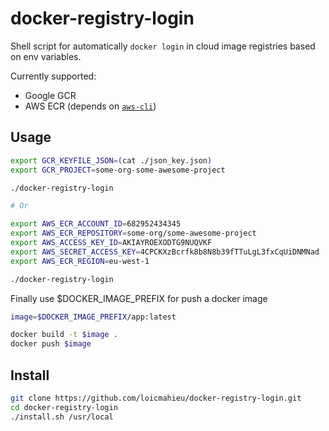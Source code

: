 
# docker-registry-login

Shell script for automatically `docker login` in cloud image registries based on env variables.

Currently supported:
 - Google GCR
 - AWS ECR (depends on [`aws-cli`](https://github.com/aws/aws-cli))

## Usage

```sh
export GCR_KEYFILE_JSON=(cat ./json_key.json)
export GCR_PROJECT=some-org-some-awesome-project

./docker-registry-login

# Or

export AWS_ECR_ACCOUNT_ID=682952434345
export AWS_ECR_REPOSITORY=some-org/some-awesome-project
export AWS_ACCESS_KEY_ID=AKIAYROEXODTG9NUQVKF
export AWS_SECRET_ACCESS_KEY=4CPCKXzBcrfk8b8N8b39fTTuLgL3fxCqUiDNMNad
export AWS_ECR_REGION=eu-west-1

./docker-registry-login
```
Finally use $DOCKER_IMAGE_PREFIX for push a docker image
```sh
image=$DOCKER_IMAGE_PREFIX/app:latest

docker build -t $image .
docker push $image
```

## Install

```sh
git clone https://github.com/loicmahieu/docker-registry-login.git
cd docker-registry-login
./install.sh /usr/local
```
